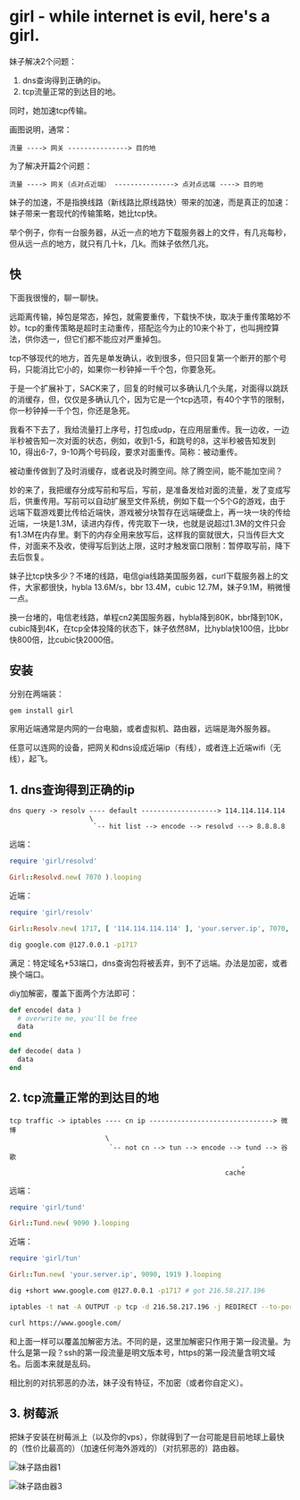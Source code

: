 # girl - while internet is evil, here's a girl.

妹子解决2个问题：

1. dns查询得到正确的ip。
2. tcp流量正常的到达目的地。

同时，她加速tcp传输。

画图说明，通常：

```
流量 ----> 网关 ---------------> 目的地
```

为了解决开篇2个问题：

```
流量 ----> 网关（点对点近端） ---------------> 点对点远端 ----> 目的地
```

妹子的加速，不是指换线路（新线路比原线路快）带来的加速，而是真正的加速：妹子带来一套现代的传输策略，她比tcp快。

举个例子，你有一台服务器，从近一点的地方下载服务器上的文件，有几兆每秒，但从远一点的地方，就只有几十k，几k。而妹子依然几兆。

## 快

下面我很慢的，聊一聊快。

远距离传输，掉包是常态，掉包，就需要重传，下载快不快，取决于重传策略妙不妙。tcp的重传策略是超时主动重传，搭配迄今为止的10来个补丁，也叫拥控算法，供你选一，但它们都不能应对严重掉包。

tcp不够现代的地方，首先是单发确认，收到很多，但只回复第一个断开的那个号码，只能消比它小的，如果你一秒钟掉一千个包，你要急死。

于是一个扩展补丁，SACK来了，回复的时候可以多确认几个头尾，对面得以跳跃的消缓存，但，仅仅是多确认几个，因为它是一个tcp选项，有40个字节的限制，你一秒钟掉一千个包，你还是急死。

我看不下去了，我给流量打上序号，打包成udp，在应用层重传。我一边收，一边半秒被告知一次对面的状态，例如，收到1-5，和跳号的8，这半秒被告知发到10，得出6-7，9-10两个号码段，要求对面重传。简称：被动重传。

被动重传做到了及时消缓存，或者说及时腾空间。除了腾空间，能不能加空间？

妙的来了，我把缓存分成写前和写后，写前，是准备发给对面的流量，发了变成写后，供重传用。写前可以自动扩展至文件系统，例如下载一个5个G的游戏，由于远端下载游戏要比传给近端快，游戏被分块暂存在远端硬盘上，再一块一块的传给近端，一块是1.3M，读进内存传，传完取下一块，也就是说超过1.3M的文件只会有1.3M在内存里。剩下的内存全用来放写后，这样我的窗就很大，只当传巨大文件，对面来不及收，使得写后到达上限，这时才触发窗口限制：暂停取写前，降下去后恢复。

妹子比tcp快多少？不堵的线路，电信gia线路美国服务器，curl下载服务器上的文件，大家都很快，hybla 13.6M/s，bbr 13.4M，cubic 12.7M，妹子9.1M，稍微慢一点。

换一台堵的，电信老线路，单程cn2美国服务器，hybla降到80K，bbr降到10K，cubic降到4K，在tcp全体投降的状态下，妹子依然8M，比hybla快100倍，比bbr快800倍，比cubic快2000倍。

## 安装

分别在两端装：

```bash
gem install girl
```

家用近端通常是内网的一台电脑，或者虚拟机、路由器，远端是海外服务器。

任意可以连网的设备，把网关和dns设成近端ip（有线），或者连上近端wifi（无线），起飞。

## 1. dns查询得到正确的ip

```
dns query -> resolv ---- default -------------------> 114.114.114.114
                    \
                     `-- hit list --> encode --> resolvd ---> 8.8.8.8
```

远端：

```ruby
require 'girl/resolvd'

Girl::Resolvd.new( 7070 ).looping
```

近端：

```ruby
require 'girl/resolv'

Girl::Resolv.new( 1717, [ '114.114.114.114' ], 'your.server.ip', 7070, [ 'google.com' ] ).looping
```

```bash
dig google.com @127.0.0.1 -p1717
```

满足：特定域名+53端口，dns查询包将被丢弃，到不了远端。办法是加密，或者换个端口。

diy加解密，覆盖下面两个方法即可：

```ruby
def encode( data )
  # overwrite me, you'll be free
  data
end

def decode( data )
  data
end
```

## 2. tcp流量正常的到达目的地

```
tcp traffic -> iptables ---- cn ip -------------------------------> 微博
                        \
                         `-- not cn --> tun --> encode --> tund --> 谷歌
                                                          ,
                                                      cache
```

远端：

```ruby
require 'girl/tund'

Girl::Tund.new( 9090 ).looping
```

近端：

```ruby
require 'girl/tun'

Girl::Tun.new( 'your.server.ip', 9090, 1919 ).looping
```

```bash
dig +short www.google.com @127.0.0.1 -p1717 # got 216.58.217.196

iptables -t nat -A OUTPUT -p tcp -d 216.58.217.196 -j REDIRECT --to-ports 1919

curl https://www.google.com/
```

和上面一样可以覆盖加解密方法。不同的是，这里加解密只作用于第一段流量。为什么是第一段？ssh的第一段流量是明文版本号，https的第一段流量含明文域名。后面本来就是乱码。

相比别的对抗邪恶的办法，妹子没有特征，不加密（或者你自定义）。

## 3. 树莓派

把妹子安装在树莓派上（以及你的vps），你就得到了一台可能是目前地球上最快的（性价比最高的）（加速任何海外游戏的）（对抗邪恶的）路由器。

![妹子路由器1](http://89.208.243.143/pic1.jpg)

![妹子路由器3](http://89.208.243.143/pic3.jpg)
